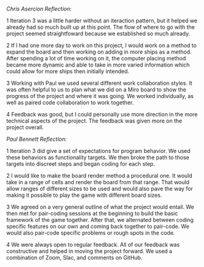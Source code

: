 
*Chris Asercion Reflection:*

1  Iteration 3 was a little harder without an iteraction pattern, but it helped we already had so much built up at this point. The flow of where to go with the project seemed straightfoward because we established so much already.

2  If I had one more day to work on this project, I would work on a method to expand the board and then working on adding in more ships as a method. After spending a lot of time working on it, the computer placing method became more dynamic and able to take in more varied information which could allow for more ships then initially intended.

3  Working with Paul we used several different work collaboration styles. It was often helpful to us to plan what we did on a Miro board to show the progress of the project and where it was going. We worked individually, as well as paired code collaboration to work together.

4  Feedback was good, but I could personally use more direction in the more technical aspects of the project. The feedback was given more on the project overall.

*Paul Bennett Reflection:*

1 Iteration 3 did give a set of expectations for program behavior. We used these behaviors as functionality targets. We then broke the path to those targets into discreet steps and began coding for each step.

2  I would like to make the board render method a procedural one. It would take in a range of cells and render the board from that range. That would allow ranges of different sizes to be used and would also pave the way for making it possible to play the game with different board sizes.

3  We agreed on a very general outline of what the project would entail. We then met for pair-coding sessions at the beginning to build the basic framework of the game together. After that, we alternated between coding specific features on our own and coming back together to pair-code. We would also pair-code specific problems or rough spots in the code.

4  We were always open to regular feedback. All of our feedback was constructive and helped in moving the project forward. We used a combination of Zoom, Slac, and comments on GitHub.

